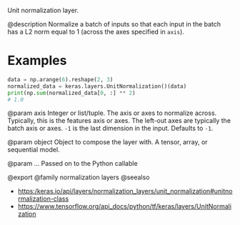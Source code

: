 Unit normalization layer.

@description
Normalize a batch of inputs so that each input in the batch has a L2 norm
equal to 1 (across the axes specified in `axis`).

# Examples
```python
data = np.arange(6).reshape(2, 3)
normalized_data = keras.layers.UnitNormalization()(data)
print(np.sum(normalized_data[0, :] ** 2)
# 1.0
```

@param axis
Integer or list/tuple. The axis or axes to normalize across.
Typically, this is the features axis or axes. The left-out axes are
typically the batch axis or axes. `-1` is the last dimension
in the input. Defaults to `-1`.

@param object
Object to compose the layer with. A tensor, array, or sequential model.

@param ...
Passed on to the Python callable

@export
@family normalization layers
@seealso
+ <https:/keras.io/api/layers/normalization_layers/unit_normalization#unitnormalization-class>
+ <https://www.tensorflow.org/api_docs/python/tf/keras/layers/UnitNormalization>
